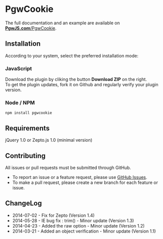 PgwCookie
=========

The full documentation and an example are available on [**PgwJS.com**/PgwCookie](http://pgwjs.com/pgwcookie/).

Installation
---------

According to your system, select the preferred installation mode:

### JavaScript

Download the plugin by cliking the button **Download ZIP** on the right.  
To get the plugin updates, fork it on Github and regularly verify your plugin version.

### Node / NPM

    npm install pgwcookie

Requirements
---------

jQuery 1.0 or Zepto.js 1.0 (minimal version)


Contributing
---------

All issues or pull requests must be submitted through GitHub.

* To report an issue or a feature request, please use [GitHub Issues](https://github.com/Pagawa/PgwCookie/issues).
* To make a pull request, please create a new branch for each feature or issue.


ChangeLog
---------

* 2014-07-02 - Fix for Zepto (Version 1.4)
* 2014-05-28 - IE bug fix : trim() - Minor update (Version 1.3)
* 2014-04-23 - Added the raw option - Minor update (Version 1.2)
* 2014-03-21 - Added an object verification - Minor update (Version 1.1)
